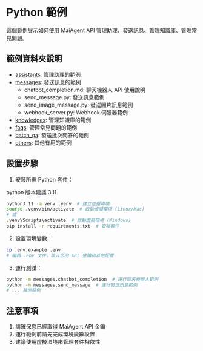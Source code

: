 # Python 範例

這個範例展示如何使用 MaiAgent API 管理助理、發送訊息、管理知識庫、管理常見問題。

## 範例資料夾說明

- [assistants](assistants/): 管理助理的範例
- [messages](messages/): 發送訊息的範例
  - chatbot_completion.md: 聊天機器人 API 使用說明
  - send_message.py: 發送訊息範例
  - send_image_message.py: 發送圖片訊息範例
  - webhook_server.py: Webhook 伺服器範例
- [knowledges](knowledges/): 管理知識庫的範例
- [faqs](faqs/): 管理常見問題的範例
- [batch_qa](batch_qa/): 發送批次問答的範例
- [others](others/): 其他有用的範例

## 設置步驟

1. 安裝所需 Python 套件：

python 版本建議 3.11

```bash
python3.11 -m venv .venv  # 建立虛擬環境
source .venv/bin/activate  # 啟動虛擬環境 (Linux/Mac)
# 或
.venv\Scripts\activate  # 啟動虛擬環境 (Windows)
pip install -r requirements.txt  # 安裝套件
```

2. 設置環境變數：
```bash
cp .env.example .env
# 編輯 .env 文件，填入您的 API 金鑰和其他配置
```

3. 運行測試：
```bash
python -m messages.chatbot_completion  # 運行聊天機器人範例
python -m messages.send_message  # 運行發送訊息範例
# ... 其他範例
```

## 注意事項

1. 請確保您已經取得 MaiAgent API 金鑰
2. 運行範例前請先完成環境變數設置
3. 建議使用虛擬環境來管理套件相依性